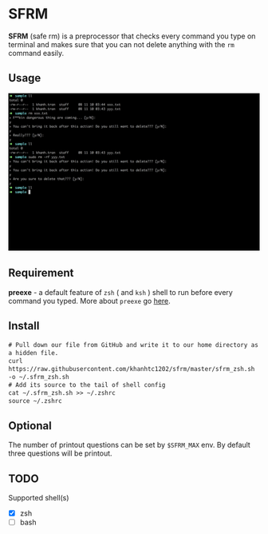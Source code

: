 # SFRM

__SFRM__ (safe rm) is a preprocessor that checks every command you type on terminal and makes sure that you can not delete anything with the `rm` command easily.

## Usage

![](./public/usage.png)

## Requirement

__preexe__ - a default feature of `zsh` ( and `ksh` ) shell to run before every command you typed. More about `preexe` go [here](https://docstore.mik.ua/orelly/unix3/upt/ch04_16.htm).

## Install

```$xslt
# Pull down our file from GitHub and write it to our home directory as a hidden file.
curl https://raw.githubusercontent.com/khanhtc1202/sfrm/master/sfrm_zsh.sh -o ~/.sfrm_zsh.sh
# Add its source to the tail of shell config
cat ~/.sfrm_zsh.sh >> ~/.zshrc
source ~/.zshrc
```

## Optional

The number of printout questions can be set by `$SFRM_MAX` env. By default three questions will be printout.

## TODO

Supported shell(s)
- [x] zsh
- [ ] bash
